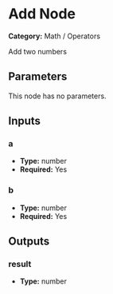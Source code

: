 
# Add Node

**Category:** Math / Operators

Add two numbers

## Parameters

This node has no parameters.

## Inputs


### a
- **Type:** number
- **Required:** Yes



### b
- **Type:** number
- **Required:** Yes



## Outputs


### result
- **Type:** number




